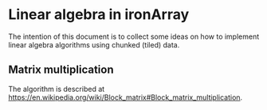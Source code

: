 # Linear algebra in ironArray

The intention of this document is to collect some ideas on how to implement
linear algebra algorithms using chunked (tiled) data.

## Matrix multiplication

The algorithm is described at https://en.wikipedia.org/wiki/Block_matrix#Block_matrix_multiplication.

